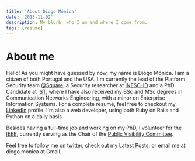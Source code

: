 ```yaml
---
title: 'About Diogo Mónica'
date: '2013-11-02'
description: My blurb, who I am and where I come from.
tags: [resume]
---
```


<div class="page-header">
  <h1>About me</h1>
</div>
<div itemscope itemtype="http://schema.org/Person">

  <p>Hello! As you might have guessed by now, my name is <span itemprop="name">Diogo Mónica</span>. I am a citizen of both <ux class="ptgreen">Port</ux><ux class="ptred">ugal</ux> and the <ux class="usablue">U</ux><ux class="usared">S</ux><ux class="usablue">A</ux>. I'm currently the <span itemprop="title">lead of the <ux class="highlight">Platform Security</ux> team</span> <a href="https://squareup.com/"><span itemprop="affiliation">@Square</span></a>, a Security researcher at <a href="http://www.inesc-id.pt/">INESC-ID</a> and a <ux class="highlight">PhD Candidate</ux> at <a href="http://www.ist.utl.pt">IST</a>, where I have also received my <span alt="Finished in 2007">BSc</span> and <span alt="Finished in 2009">MSc</span> degrees in Communication Networks Engineering, with a minor on Enterprise Information Systems. For a complete resume, feel free to checkout my <a href="https://www.linkedin.com/in/diogomonica">LinkedIn</a> profile. I'm also a web developer, using both Ruby on Rails and Python on a daily basis.</p>
  <p>Besides having a full-time job and working on my PhD, I volunteer for the <a href="http://ieee.org">IEEE</a>, currently serving as the Chair of the <a href="http://www.ieee.org/about/corporate/public_visibility/index.html">Public Visibility Committee</a>.</p>

  <p>Feel free to follow me on <a href="http://twitter.com/diogomonica">twitter</a>, check out my <a href="/">Latest Posts</a>, or email me at diogo.monica at Gmail.</p>
</div>


